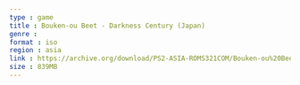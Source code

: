```yaml
---
type : game
title : Bouken-ou Beet - Darkness Century (Japan)
genre : 
format : iso
region : asia
link : https://archive.org/download/PS2-ASIA-ROMS321COM/Bouken-ou%20Beet%20-%20Darkness%20Century%20%28Japan%29.7z
size : 839MB
---
```

